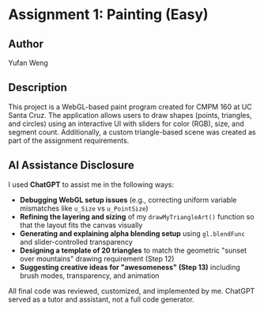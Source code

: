 # Assignment 1: Painting (Easy)

## Author
Yufan Weng

## Description
This project is a WebGL-based paint program created for CMPM 160 at UC Santa Cruz. The application allows users to draw shapes (points, triangles, and circles) using an interactive UI with sliders for color (RGB), size, and segment count. Additionally, a custom triangle-based scene was created as part of the assignment requirements.

## AI Assistance Disclosure

I used **ChatGPT**  to assist me in the following ways:

- **Debugging WebGL setup issues** (e.g., correcting uniform variable mismatches like `u_Size` vs `u_PointSize`)
- **Refining the layering and sizing** of my `drawMyTriangleArt()` function so that the layout fits the canvas visually
- **Generating and explaining alpha blending setup** using `gl.blendFunc` and slider-controlled transparency
- **Designing a template of 20 triangles** to match the geometric "sunset over mountains" drawing requirement (Step 12)
- **Suggesting creative ideas for "awesomeness" (Step 13)** including brush modes, transparency, and animation

All final code was reviewed, customized, and implemented by me. ChatGPT served as a tutor and assistant, not a full code generator.


